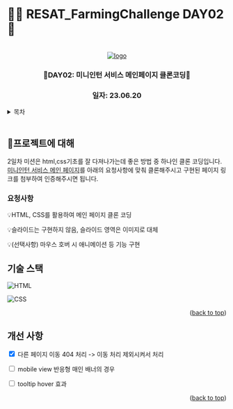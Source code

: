 # 👩‍🌾 RESAT_FarmingChallenge DAY02 🌾

<a name="readme-top"></a>

<!-- PROJECT LOGO -->

<br />

<div align="center">
  <a href="https://github.com/github_username/repo_name">
    <div width = "80" height="80">
        <img src="https://github.com/blcklamb/RESAT_FarmingChallenge/assets/92101831/e339626d-d04e-4fcf-9df2-2752cabbf6e4" alt="logo">
    </div>
  </a>
<h3 align="center">🌱DAY02: 미니인턴 서비스 메인페이지 클론코딩🌱</h3>
<h3 align="center">일자: 23.06.20</h3>
</div>

<!-- TABLE OF CONTENTS -->
<details>
  <summary>목차</summary>
  <ol>
    <li><a href="#프로젝트에-대해">🌱프로젝트에 대해</a></li>
    <li><a href="#기술-스택">기술 스택</a></li>
    <li><a href="#roadmap">Roadmap</a></li>
  </ol>
</details>
<br/>

<!-- ABOUT THE PROJECT -->

## 🌱프로젝트에 대해

2일차 미션은 html,css기초를 잘 다져나가는데 좋은 방법 중 하나인 클론 코딩입니다. [미니인턴 서비스 메인 페이지](https://miniintern.com/)를 아래의 요청사항에 맞춰 클론해주시고
구현된 페이지 링크를 첨부하여 인증해주시면 됩니다.

### 요청사항

💡HTML, CSS를 활용하여 메인 페이지 클론 코딩

💡슬라이드는 구현하지 않음, 슬라이드 영역은 이미지로 대체

💡(선택사항) 마우스 호버 시 애니메이션 등 기능 구현

## 기술 스택

![HTML][html-shield]

![CSS][css-shield]

<p align="right">(<a href="#readme-top">back to top</a>)</p>

<!-- ROADMAP -->

## 개선 사항

<input type="checkbox" checked/> 다른 페이지 이동 404 처리 -> 이동 처리 제외시켜서 처리

<input type="checkbox" /> mobile view 반응형 매인 배너의 경우

<input type="checkbox" /> tooltip hover 효과

<p align="right">(<a href="#readme-top">back to top</a>)</p>

<!-- MARKDOWN LINKS & IMAGES -->

[html-shield]: https://img.shields.io/badge/html5-E34F26?style=for-the-badge&logo=html5&logoColor=white
[css-shield]: https://img.shields.io/badge/css3-1572B6?style=for-the-badge&logo=css3&logoColor=white

